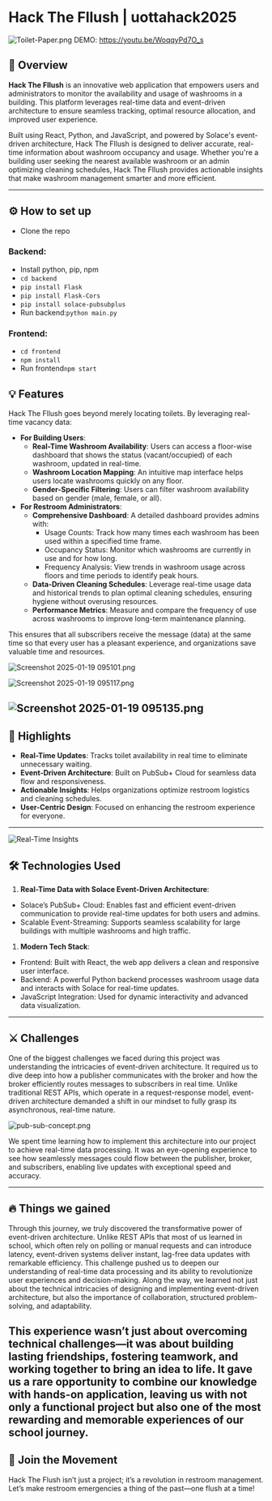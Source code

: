# Hack The Fllush | uottahack2025

![Toilet-Paper.png](https://cdn.dorahacks.io/static/files/1947e7fa9bf2a00cea28cdc4983b73f7.png)
DEMO: https://youtu.be/WoqqyPd7O_s
## 🚽 Overview  
**Hack The Fllush** is an innovative web application that empowers users and administrators to monitor the availability and usage of washrooms in a building. This platform leverages real-time data and event-driven architecture to ensure seamless tracking, optimal resource allocation, and improved user experience.

Built using React, Python, and JavaScript, and powered by Solace's event-driven architecture, Hack The Fllush is designed to deliver accurate, real-time information about washroom occupancy and usage. Whether you're a building user seeking the nearest available washroom or an admin optimizing cleaning schedules, Hack The Fllush provides actionable insights that make washroom management smarter and more efficient.

---

## ⚙️ How to set up
- Clone the repo
### Backend:
- Install python, pip, npm
- <code>cd backend</code>
- <code>pip install Flask</code>
- <code>pip install Flask-Cors</code>
- <code>pip install solace-pubsubplus</code>
- Run backend:<code>python main.py</code>
### Frontend:
- <code>cd frontend</code>
- <code>npm install</code>
- Run frontend<code>npm start</code>

## 💡 Features
Hack The Fllush goes beyond merely locating toilets. By leveraging real-time vacancy data:

- **For Building Users**:
  - **Real-Time Washroom Availability**: Users can access a floor-wise dashboard that shows the status (vacant/occupied) of each washroom, updated in real-time.
  - **Washroom Location Mapping**: An intuitive map interface helps users locate washrooms quickly on any floor.
  - **Gender-Specific Filtering**: Users can filter washroom availability based on gender (male, female, or all).  
- **For Restroom Administrators**:
  - **Comprehensive Dashboard**: A detailed dashboard provides admins with:
     - Usage Counts: Track how many times each washroom has been used within a specified time frame.
     - Occupancy Status: Monitor which washrooms are currently in use and for how long.
     - Frequency Analysis: View trends in washroom usage across floors and time periods to identify peak hours.
  - **Data-Driven Cleaning Schedules**: Leverage real-time usage data and historical trends to plan optimal cleaning schedules, ensuring hygiene without overusing resources.
   - **Performance Metrics**: Measure and compare the frequency of use across washrooms to improve long-term maintenance planning.

This ensures that all subscribers receive the message (data) at the same time so that every user has a pleasant experience, and organizations save valuable time and resources.

![Screenshot 2025-01-19 095101.png](https://cdn.dorahacks.io/static/files/1947f108647020dce1a6b69445daa0a1.png)

![Screenshot 2025-01-19 095117.png](https://cdn.dorahacks.io/static/files/1947f10d370bb0d230871fb40da948b9.png)

![Screenshot 2025-01-19 095135.png](https://cdn.dorahacks.io/static/files/1947f0f75bb62fd82ca1cd4418a8af1e.png)
---

## 🚀 Highlights
- **Real-Time Updates**: Tracks toilet availability in real time to eliminate unnecessary waiting.
- **Event-Driven Architecture**: Built on PubSub+ Cloud for seamless data flow and responsiveness.
- **Actionable Insights**: Helps organizations optimize restroom logistics and cleaning schedules.
- **User-Centric Design**: Focused on enhancing the restroom experience for everyone.

---
![Real-Time Insights](https://cdn.dorahacks.io/static/files/1947e05336bb17cc15f843d45c7bf90a.png)

## 🛠️ Technologies Used

1. **Real-Time Data with Solace Event-Driven Architecture**:
  - Solace’s PubSub+ Cloud: Enables fast and efficient event-driven communication to provide real-time updates for both users and admins.
  - Scalable Event-Streaming: Supports seamless scalability for large buildings with multiple washrooms and high traffic.

1. **Modern Tech Stack**:
  - Frontend: Built with React, the web app delivers a clean and responsive user interface.
  - Backend: A powerful Python backend processes washroom usage data and interacts with Solace for real-time updates.
  - JavaScript Integration: Used for dynamic interactivity and advanced data visualization.

---

## ⚔️ Challenges

One of the biggest challenges we faced during this project was understanding the intricacies of event-driven architecture. It required us to dive deep into how a publisher communicates with the broker and how the broker efficiently routes messages to subscribers in real time. Unlike traditional REST APIs, which operate in a request-response model, event-driven architecture demanded a shift in our mindset to fully grasp its asynchronous, real-time nature.

![pub-sub-concept.png](https://cdn.dorahacks.io/static/files/1947e9cce279f17605f428b45feaccc9.png)

We spent time learning how to implement this architecture into our project to achieve real-time data processing. It was an eye-opening experience to see how seamlessly messages could flow between the publisher, broker, and subscribers, enabling live updates with exceptional speed and accuracy.

---

## 🔥 Things we gained
Through this journey, we truly discovered the transformative power of event-driven architecture. Unlike REST APIs that most of us learned in school, which often rely on polling or manual requests and can introduce latency, event-driven systems deliver instant, lag-free data updates with remarkable efficiency. This challenge pushed us to deepen our understanding of real-time data processing and its ability to revolutionize user experiences and decision-making. Along the way, we learned not just about the technical intricacies of designing and implementing event-driven architecture, but also the importance of collaboration, structured problem-solving, and adaptability.

This experience wasn’t just about overcoming technical challenges—it was about building lasting friendships, fostering teamwork, and working together to bring an idea to life. It gave us a rare opportunity to combine our knowledge with hands-on application, leaving us with not only a functional project but also one of the most rewarding and memorable experiences of our school journey.
---

## 🤝 Join the Movement
Hack The Flush isn’t just a project; it’s a revolution in restroom management. Let’s make restroom emergencies a thing of the past—one flush at a time!
